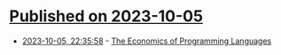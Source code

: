 # [Published on 2023-10-05](index.md)

* [2023-10-05, 22:35:58](https://lobste.rs/s/qjysb6/economics_programming_languages) - [The Economics of Programming Languages](https://www.youtube.com/watch?v=XZ3w_jec1v8)
